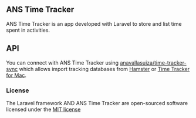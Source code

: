 ## ANS Time Tracker

ANS Time Tracker is an app developed with Laravel to store and list time spent in activities.

## API

You can connect with ANS Time Tracker using [anavallasuiza/time-tracker-sync](http://github.com/anavallasuiza/time-tracker-sync) which allows import tracking databases from [Hamster](http://projecthamster.wordpress.com/screenshots/) or [Time Tracker for Mac](https://code.google.com/p/time-tracker-mac/).

### License

The Laravel framework AND ANS Time Tracker are open-sourced software licensed under the [MIT license](http://opensource.org/licenses/MIT)
